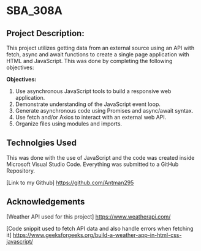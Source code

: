 # SBA_308A
## Project Description: 
This project utilizes getting data from an external source using an API with fetch, async and await functions to create a single page application with HTML and JavaScript. This was done by completing the following objectives: 

**Objectives:**
1. Use asynchronous JavaScript tools to build a responsive web application.
2. Demonstrate understanding of the JavaScript event loop.
3. Generate asynchronous code using Promises and async/await syntax.
4. Use fetch and/or Axios to interact with an external web API.
5. Organize files using modules and imports.

## Technolgies Used

This was done with the use of JavaScript and the code was created inside Microsoft Visual Studio Code. Everything was submitted to a GitHub Repository.

[Link to my Github] https://github.com/Antman295 


## Acknowledgements
[Weather API used for this project] https://www.weatherapi.com/

[Code snippit used to fetch API data and also handle errors when fetching it] https://www.geeksforgeeks.org/build-a-weather-app-in-html-css-javascript/

